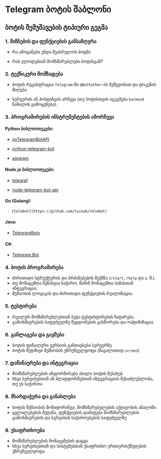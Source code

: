 #  Telegram ბოტის შაბლონი


## ბოტის შემუშავების ტიპიური გეგმა

### 1. მიზნების და ფუნქციების განსაზღვრა
   
   - რა ამოცანები უნდა შეასრულოს ბოტმა
   
   - რას ელოდებიან მომხმარებლები ბოტისგან?
    
### 2. ტექნიკური მომზადება

   - ბოტის რეგისტრაცია `Telegram`-ში `@BotFather`-ის მეშვეობით და ტოკენის მიღება.
       
   - სერვერის ან ჰოსტინგის არჩევა (თუ ბოტისთვის იგეგმება  `backend` ნაწილის გამოყენება).
    
### 3. პროგრამირების ინსტრუმენტების ამორჩევა

  #### Python ბიბლიოთეკები:
       
   - [pyTelegramBotAPI](https://github.com/eternnoir/pyTelegramBotAPI)
         
   - [python-telegram-bot](https://github.com/python-telegram-bot/python-telegram-bot)

   - [aiogram](https://github.com/aiogram/aiogram)
  
  #### Node.js ბიბლიოთეკები:
   
   - [telegraf](https://github.com/telegraf/telegraf)

   - [node-telegram-bot-api](https://github.com/yagop/node-telegram-bot-api)
  
  #### Go (Golang):
       
     - [telebot](https://github.com/tucnak/telebot)

  #### Java:
  
   - [TelegramBots](https://github.com/rubenlagus/TelegramBots)

   #### C#:
   
   - [Telegram.Bot](https://github.com/TelegramBots/Telegram.Bot)

### 4. ბოტის პროგრამირება
   
   - ძირითადი სტრუქტურის და ბრძანებების შექმნა (`/start`, `/help` და ა. შ.).
   - თუ მონაცემთა შენახვაა საჭირო, მაშინ მონაცემთა ბაზასთან ინტეგრაცია.
   - მუშაობის ლოგიკის და ძირითადი ფუნქციების რეალიზაცია.
     
### 5. ტესტირება
   
   - რეალურ მომხმარებლებთან ბეტა ტესტისტირების ჩატარება.
   - გამოხმაურების საფუძველზე შეცდომების გასწორება და ოპტიმიზაცია.
     
### 6. განლაგება და გავშება

   - ბოტის ფინალური ვერსიის განთავსება სერვერზე
   - ბოტის მუდმივი მუშაობის უზრუნველყოფა (მაგალითად `screen`)
     
### 7. დაწინაურება და ინტეგრაცია
    
   - მომხმარებლების ინფორმირება ახალი ბოტის შესახებ
   - სხვა სერვისებთან ან პლატფორმებთან ინტეგრაციის შესაძლებლობა, თუ ეს საჭიროა
     
### 8. მხარდაჭერა და განახლება
    
   - ბოტის მუშაობის მონიტორინგი, მომხმარებელების აქტივობის ანალიზი
   - ცვლილებების შეტანა, ფუნქციების დამატება მომხმარებლების გამოხმაურების და სერვისის საჭიროებების საფუძველზე
    
### 9. უსაფრთხოება

   - მომხმარებლების მონაცემების დაცვა
   - სხვა სერვისებთან და სისტემებთან უსაფრთხო ურთიერთქმედების უზრუნველყოფა
